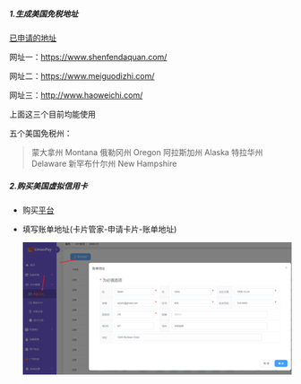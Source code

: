 ##### 1.生成美国免税地址

[已申请的地址](openai-Montana.mhtml)

网址一：https://www.shenfendaquan.com/

网址二：https://www.meiguodizhi.com/

网址三：http://www.haoweichi.com/

上面这三个目前均能使用

五个美国免税州：

> 蒙大拿州 Montana
> 俄勒冈州 Oregon
> 阿拉斯加州 Alaska
> 特拉华州 Delaware
> 新罕布什尔州 New Hampshire

##### 2.购买美国虚拟信用卡

- 购买[平台](https://www.limaopay.com/register/#/register?codes=r2pnaEf6)

- 填写账单地址(卡片管家-申请卡片-账单地址)

  ![1699602940061](assets\1699602940061.png)

